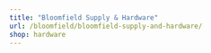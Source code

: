 ```yaml
---
title: "Bloomfield Supply & Hardware"
url: /bloomfield/bloomfield-supply-and-hardware/
shop: hardware
---
```

